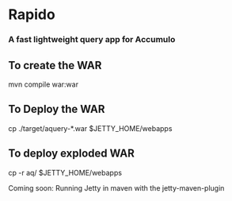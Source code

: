 # Rapido
### A fast lightweight query app for Accumulo

## To create the WAR

mvn compile war:war

## To Deploy the WAR

cp ./target/aquery-*.war $JETTY_HOME/webapps

## To deploy exploded WAR

cp -r aq/ $JETTY_HOME/webapps

Coming soon: Running Jetty in maven with the jetty-maven-plugin 
